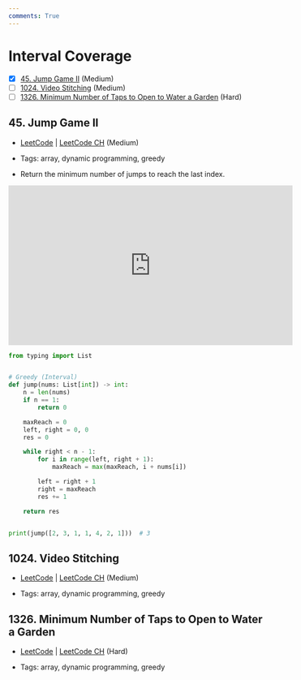```yaml
---
comments: True
---
```


# Interval Coverage

- [x] [45. Jump Game II](https://leetcode.cn/problems/jump-game-ii/) (Medium)
- [ ] [1024. Video Stitching](https://leetcode.cn/problems/video-stitching/) (Medium)
- [ ] [1326. Minimum Number of Taps to Open to Water a Garden](https://leetcode.cn/problems/minimum-number-of-taps-to-open-to-water-a-garden/) (Hard)

## 45. Jump Game II

-   [LeetCode](https://leetcode.com/problems/jump-game-ii/) | [LeetCode CH](https://leetcode.cn/problems/jump-game-ii/) (Medium)

-   Tags: array, dynamic programming, greedy
-   Return the minimum number of jumps to reach the last index.

<iframe width="560" height="315" src="https://www.youtube.com/embed/dJ7sWiOoK7g?si=3kc-pp4rs3Dk7Jqk" title="YouTube video player" frameborder="0" allow="accelerometer; autoplay; clipboard-write; encrypted-media; gyroscope; picture-in-picture; web-share" referrerpolicy="strict-origin-when-cross-origin" allowfullscreen></iframe>

```python title="45. Jump Game II - Python Solution"
from typing import List


# Greedy (Interval)
def jump(nums: List[int]) -> int:
    n = len(nums)
    if n == 1:
        return 0

    maxReach = 0
    left, right = 0, 0
    res = 0

    while right < n - 1:
        for i in range(left, right + 1):
            maxReach = max(maxReach, i + nums[i])

        left = right + 1
        right = maxReach
        res += 1

    return res


print(jump([2, 3, 1, 1, 4, 2, 1]))  # 3

```

## 1024. Video Stitching

-   [LeetCode](https://leetcode.com/problems/video-stitching/) | [LeetCode CH](https://leetcode.cn/problems/video-stitching/) (Medium)

-   Tags: array, dynamic programming, greedy

## 1326. Minimum Number of Taps to Open to Water a Garden

-   [LeetCode](https://leetcode.com/problems/minimum-number-of-taps-to-open-to-water-a-garden/) | [LeetCode CH](https://leetcode.cn/problems/minimum-number-of-taps-to-open-to-water-a-garden/) (Hard)

-   Tags: array, dynamic programming, greedy
